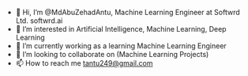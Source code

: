 - 👋 Hi, I’m @MdAbuZehadAntu, Machine Learning Engineer at Softwrd Ltd. softwrd.ai
- 👀 I’m interested in Artificial Intelligence, Machine Learning, Deep Learning
- 🌱 I’m currently working as a learning Machine Learning Engineer
- 💞️ I’m looking to collaborate on (Machine Learning Projects)
- 📫 How to reach me tantu249@gmail.com

<!---
MdAbuZehadAntu/MdAbuZehadAntu is a ✨ special ✨ repository because its `README.md` (this file) appears on your GitHub profile.
You can click the Preview link to take a look at your changes.
--->
